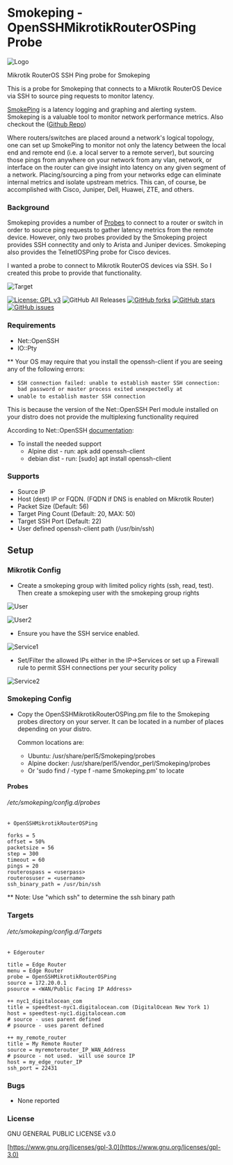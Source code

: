 # Smokeping - OpenSSHMikrotikRouterOSPing Probe

![Logo](https://github.com/tonydm/smokeping-OpenSSHMikrotikRouterOSPing/blob/master/screenshots/smokeping_logo.png)

Mikrotik RouterOS SSH Ping probe for Smokeping

This is a probe for Smokeping that connects to a Mikrotik RouterOS Device via SSH to source ping requests to monitor latency.

[SmokePing](https://oss.oetiker.ch/smokeping/) is a latency logging and graphing and alerting system.  Smokeping is a valuable tool to monitor network performance metrics.
Also checkout the ([Github Repo](https://github.com/oetiker/SmokePing))

Where routers/switches are placed around a network's logical topology, one can set up SmokePing to monitor not only the latency between the local end and remote end (i.e. a local server to a remote server), but sourcing those pings from anywhere on your network from any vlan, network, or interface on the router can give insight into latency on any given segment of a network.  Placing/sourcing a ping from your networks edge can eliminate internal metrics and isolate upstream metrics.  This can, of course, be accomplished with Cisco, Juniper, Dell, Huawei, ZTE, and others.

### Background

Smokeping provides a number of [Probes](https://oss.oetiker.ch/smokeping/probe/index.en.html) to connect to a router or switch in order to source ping requests to gather latency metrics from the remote device.  However, only two probes provided by the Smokeping project provides SSH connectity and only to Arista and Juniper devices.  Smokeping also provides the TelnetIOSPing probe for Cisco devices.

I wanted a probe to connect to Mikrotik RouterOS devices via SSH. So I created this probe to provide that functionality.

![Target](https://github.com/tonydm/smokeping-OpenSSHMikrotikRouterOSPing/blob/master/screenshots/smokeping-target-graph.png)

[![License: GPL v3](https://img.shields.io/badge/License-GPLv3-blue.svg)](https://www.gnu.org/licenses/gpl-3.0)
![GitHub All Releases](https://img.shields.io/github/downloads/tonydm/smokeping-OpenSSHMikrotikRouterOSPing/total)
[![GitHub forks](https://img.shields.io/github/forks/tonydm/smokeping-OpenSSHMikrotikRouterOSPing)](https://github.com/tonydm/smokeping-OpenSSHMikrotikRouterOSPing/network)
[![GitHub stars](https://img.shields.io/github/stars/tonydm/smokeping-OpenSSHMikrotikRouterOSPing)](https://github.com/tonydm/smokeping-OpenSSHMikrotikRouterOSPing/stargazers)
[![GitHub issues](https://img.shields.io/github/issues/tonydm/smokeping-OpenSSHMikrotikRouterOSPing)](https://github.com/tonydm/smokeping-OpenSSHMikrotikRouterOSPing/issues)


### Requirements
 - Net::OpenSSH
 - IO::Pty

 ** Your OS may require that you install the openssh-client if you are seeing any of the following errors:
   - ```SSH connection failed: unable to establish master SSH connection: bad password or master process exited unexpectedly at```
   -  ```unable to establish master SSH connection```

 This is because the version of the Net::OpenSSH Perl module installed on your distro does not provide the multiplexing functionality required

  According to Net::OpenSSH [documentation](https://metacpan.org/pod/Net::OpenSSH#Solaris-(and-AIX-and-probably-others)):

   - To install the needed support
     - Alpine dist - run: apk add openssh-client
     - debian dist - run: [sudo] apt install openssh-client

### Supports
 - Source IP
 - Host (dest) IP or FQDN.  (FQDN if DNS is enabled on Mikrotik Router)
 - Packet Size (Default: 56)
 - Target Ping Count (Default: 20, MAX: 50)
 - Target SSH Port (Default: 22)
 - User defined openssh-client path (/usr/bin/ssh)

## Setup

### Mikrotik Config
 - Create a smokeping group with limited policy rights (ssh, read, test).  Then create a smokeping user with the smokeping group rights

 ![User](https://github.com/tonydm/smokeping-OpenSSHMikrotikRouterOSPing/blob/master/screenshots/winbox-users.png)

  ![User2](https://github.com/tonydm/smokeping-OpenSSHMikrotikRouterOSPing/blob/master/screenshots/winbox-users2.png)

 - Ensure you have the SSH service enabled.

 ![Service1](https://github.com/tonydm/smokeping-OpenSSHMikrotikRouterOSPing/blob/master/screenshots/winbox-services-settings1.png)

 - Set/Filter the allowed IPs either in the IP->Services or set up a Firewall rule to permit SSH connections per your security policy

 ![Service2](https://github.com/tonydm/smokeping-OpenSSHMikrotikRouterOSPing/blob/master/screenshots/winbox-services-settings2.png)

### Smokeping Config
 - Copy the OpenSSHMikrotikRouterOSPing.pm file to the Smokeping probes directory on your server.  It can be located in a number of places depending on your distro.

    Common locations are:
    - Ubuntu: /usr/share/perl5/Smokeping/probes
    - Alpine docker: /usr/share/perl5/vendor_perl/Smokeping/probes
    - Or 'sudo find / -type f -name Smokeping.pm' to locate


#### Probes

###### /etc/smokeping/config.d/probes
````
+ OpenSSHMikrotikRouterOSPing

forks = 5
offset = 50%
packetsize = 56
step = 300
timeout = 60
pings = 20
routerospass = <userpass>
routerosuser = <username>
ssh_binary_path = /usr/bin/ssh
````
** Note: Use "which ssh" to determine the ssh binary path

### Targets
###### /etc/smokeping/config.d/Targets

  ````
+ Edgerouter

title = Edge Router
menu = Edge Router
probe = OpenSSHMikrotikRouterOSPing
source = 172.20.0.1
psource = <WAN/Public Facing IP Address>

++ nyc1_digitalocean_com
title = speedtest-nyc1.digitalocean.com (DigitalOcean New York 1)
host = speedtest-nyc1.digitalocean.com
# source - uses parent defined
# psource - uses parent defined

++ my_remote_router
title = My Remote Router
source = myremoterouter_IP_WAN_Address
# psource - not used.  will use source IP
host = my_edge_router_IP
ssh_port = 22431
  ````

### Bugs
  - None reported

### License

GNU GENERAL PUBLIC LICENSE v3.0

[https://www.gnu.org/licenses/gpl-3.0](https://www.gnu.org/licenses/gpl-3.0)
